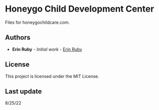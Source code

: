 # Honeygo Child Development Center

Files for honeygochildcare.com.

## Authors

* **Erin Ruby** - *Initial work* - [Erin Ruby](https://github.com/ecasserly)

## License

This project is licensed under the MIT License.

## Last update
8/25/22
